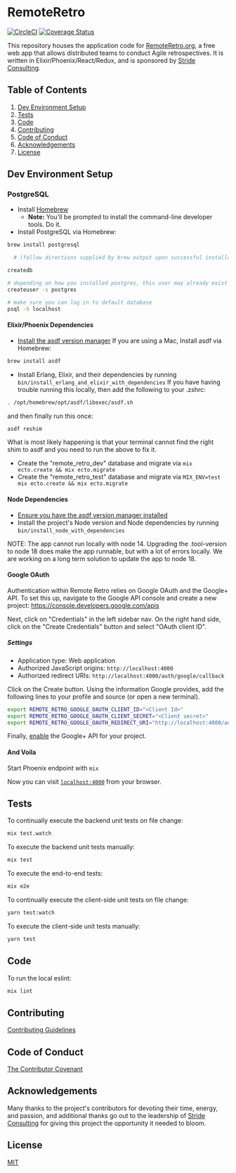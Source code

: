 # RemoteRetro

[![CircleCI](https://circleci.com/gh/stride-nyc/remote_retro.svg?style=shield)](https://circleci.com/gh/stride-nyc/remote_retro)
[![Coverage Status](https://coveralls.io/repos/github/stride-nyc/remote_retro/badge.svg)](https://coveralls.io/github/stride-nyc/remote_retro?branch=master)

This repository houses the application code for [RemoteRetro.org](http://remoteretro.org), a free web app that allows distributed teams to conduct Agile retrospectives. It is written in Elixir/Phoenix/React/Redux, and is sponsored by [Stride Consulting](https://www.stridenyc.com).

## Table of Contents

1. [Dev Environment Setup](#dev-environment-setup)
1. [Tests](#tests)
1. [Code](#code)
1. [Contributing](#contributing)
1. [Code of Conduct](#code-of-conduct)
1. [Acknowledgements](#acknowledgements)
1. [License](#license)

## Dev Environment Setup

### PostgreSQL

- Install [Homebrew](http://brew.sh/)
  - **Note:** You'll be prompted to install the command-line developer tools. Do it.
- Install PostgreSQL via Homebrew:

```bash
brew install postgresql

  # (follow directions supplied by brew output upon successful installation)

createdb

# depending on how you installed postgres, this user may already exist
createuser -s postgres

# make sure you can log in to default database
psql -h localhost
```

#### Elixir/Phoenix Dependencies

- [Install the asdf version manager](https://asdf-vm.com/#/core-manage-asdf-vm) If you are using a Mac,
  Install asdf via Homebrew:

```bash
brew install asdf
```

- Install Erlang, Elixir, and their dependencies by running `bin/install_erlang_and_elixir_with_dependencies` If you have having trouble running this locally, then add the following to your .zshrc:

```bash
. /opt/homebrew/opt/asdf/libexec/asdf.sh
```

and then finally run this once:

```bash
asdf reshim
```

What is most likely happening is that your terminal cannot find the right shim to asdf and you need to run the above to fix it.

- Create the "remote_retro_dev" database and migrate via `mix ecto.create && mix ecto.migrate`
- Create the "remote_retro_test" database and migrate via `MIX_ENV=test mix ecto.create && mix ecto.migrate`

#### Node Dependencies

- [Ensure you have the asdf version manager installed](https://asdf-vm.com/#/core-manage-asdf-vm)
- Install the project's Node version and Node dependencies by running `bin/install_node_with_dependencies`

NOTE: The app cannot run locally with node 14. Upgrading the .tool-version to node 18 does make the app runnable, but with a lot of errors locally. We are working on a long term solution to update the app to node 18.

#### Google OAuth

Authentication within Remote Retro relies on Google OAuth and the Google+ API. To set this up, navigate to the Google API console and create a new project: <https://console.developers.google.com/apis>

Next, click on "Credentials" in the left sidebar nav. On the right hand side, click on the "Create Credentials" button and select "OAuth client ID".

##### Settings

- Application type: Web application
- Authorized JavaScript origins: `http://localhost:4000`
- Authorized redirect URIs: `http://localhost:4000/auth/google/callback`

Click on the Create button. Using the information Google provides, add the following lines to your profile and source (or open a new terminal).

```bash
export REMOTE_RETRO_GOOGLE_OAUTH_CLIENT_ID="<Client Id>"
export REMOTE_RETRO_GOOGLE_OAUTH_CLIENT_SECRET="<Client secret>"
export REMOTE_RETRO_GOOGLE_OAUTH_REDIRECT_URI="http://localhost:4000/auth/google/callback"
```

Finally, [enable](https://console.developers.google.com/apis/api/plus.googleapis.com/overview) the Google+ API for your project.

#### And Voila

Start Phoenix endpoint with `mix`

Now you can visit [`localhost:4000`](http://localhost:4000) from your browser.

## Tests

To continually execute the backend unit tests on file change:

```bash
mix test.watch
```

To execute the backend unit tests manually:

```bash
mix test
```

To execute the end-to-end tests:

```bash
mix e2e
```

To continually execute the client-side unit tests on file change:

```bash
yarn test:watch
```

To execute the client-side unit tests manually:

```bash
yarn test
```

## Code

To run the local eslint:

```bash
mix lint
```

## Contributing

[Contributing Guidelines](CONTRIBUTING.md)

## Code of Conduct

[The Contributor Covenant](CODE_OF_CONDUCT.md)

## Acknowledgements

Many thanks to the project's contributors for devoting their time, energy, and passion, and additional thanks go out to the leadership of [Stride Consulting](https://www.stridenyc.com) for giving this project the opportunity it needed to bloom.

## License

[MIT](LICENSE)
